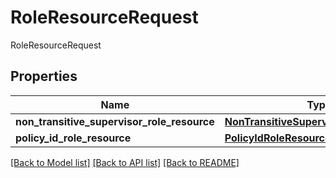 # RoleResourceRequest

RoleResourceRequest

## Properties
Name | Type | Description | Notes
------------ | ------------- | ------------- | -------------
**non_transitive_supervisor_role_resource** | [**NonTransitiveSupervisorRoleResource**](NonTransitiveSupervisorRoleResource.md) |  | [optional] 
**policy_id_role_resource** | [**PolicyIdRoleResource**](PolicyIdRoleResource.md) |  | [optional] 

[[Back to Model list]](../README.md#documentation-for-models) [[Back to API list]](../README.md#documentation-for-api-endpoints) [[Back to README]](../README.md)



